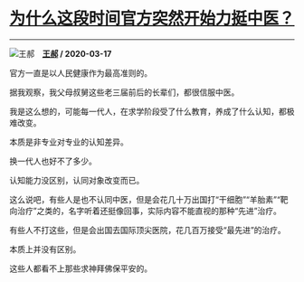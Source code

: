 # [为什么这段时间官方突然开始力挺中医？](https://www.zhihu.com/answer/1085948425)

-----------------------------------------------------------------

![王郝](https://pic4.zhimg.com/v2-f3409f98afef84d844e18c1c9c69e57f.jpg?source=1940ef5c "王郝")&emsp;**[王郝](https://www.zhihu.com/people/wang-hao-54-71) / 2020-03-17**

官方一直是以人民健康作为最高准则的。

据我观察，我父母叔舅这些老三届前后的长辈们，都很信服中医。

我是这么想的，可能每一代人，在求学阶段受了什么教育，养成了什么认知，都极难改变。

本质是非专业对专业的认知差异。

换一代人也好不了多少。

认知能力没区别，认同对象改变而已。

这么说吧，有些人是也不认同中医，但是会花几十万出国打“干细胞”“羊胎素”“靶向治疗”之类的，名字听着还挺像回事，实际内容不能直视的那种“先进”治疗。

有些人不打这些，但是会出国去国际顶尖医院，花几百万接受“最先进”的治疗。

本质上并没有区别。

这些人都看不上那些求神拜佛保平安的。

